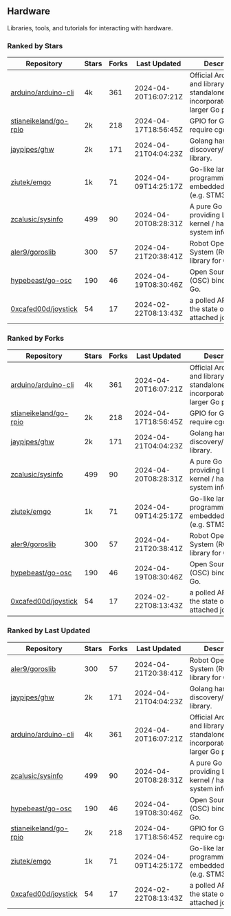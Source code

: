## Hardware

Libraries, tools, and tutorials for interacting with hardware.

### Ranked by Stars

| Repository | Stars | Forks | Last Updated | Description | 
|------------|-------|-------|--------------|-------------|
| [arduino/arduino-cli](https://github.com/arduino/arduino-cli) | 4k | 361 | 2024-04-20T16:07:21Z |  Official Arduino CLI and library. Can run standalone, or be incorporated into larger Go projects. |
| [stianeikeland/go-rpio](https://github.com/stianeikeland/go-rpio) | 2k | 218 | 2024-04-17T18:56:45Z |  GPIO for Go, doesn't require cgo. |
| [jaypipes/ghw](https://github.com/jaypipes/ghw) | 2k | 171 | 2024-04-21T04:04:23Z |  Golang hardware discovery/inspection library. |
| [ziutek/emgo](https://github.com/ziutek/emgo) | 1k | 71 | 2024-04-09T14:25:17Z |  Go-like language for programming embedded systems (e.g. STM32 MCU). |
| [zcalusic/sysinfo](https://github.com/zcalusic/sysinfo) | 499 | 90 | 2024-04-20T08:28:31Z |  A pure Go library providing Linux OS / kernel / hardware system information. |
| [aler9/goroslib](https://github.com/aler9/goroslib) | 300 | 57 | 2024-04-21T20:38:41Z |  Robot Operating System (ROS) library for Go. |
| [hypebeast/go-osc](https://github.com/hypebeast/go-osc) | 190 | 46 | 2024-04-19T08:30:46Z |  Open Sound Control (OSC) bindings for Go. |
| [0xcafed00d/joystick](https://github.com/0xcafed00d/joystick) | 54 | 17 | 2024-02-22T08:13:43Z |  a polled API to read the state of an attached joystick. |

### Ranked by Forks

| Repository | Stars | Forks | Last Updated | Description | 
|------------|-------|-------|--------------|-------------|
| [arduino/arduino-cli](https://github.com/arduino/arduino-cli) | 4k | 361 | 2024-04-20T16:07:21Z |  Official Arduino CLI and library. Can run standalone, or be incorporated into larger Go projects. |
| [stianeikeland/go-rpio](https://github.com/stianeikeland/go-rpio) | 2k | 218 | 2024-04-17T18:56:45Z |  GPIO for Go, doesn't require cgo. |
| [jaypipes/ghw](https://github.com/jaypipes/ghw) | 2k | 171 | 2024-04-21T04:04:23Z |  Golang hardware discovery/inspection library. |
| [zcalusic/sysinfo](https://github.com/zcalusic/sysinfo) | 499 | 90 | 2024-04-20T08:28:31Z |  A pure Go library providing Linux OS / kernel / hardware system information. |
| [ziutek/emgo](https://github.com/ziutek/emgo) | 1k | 71 | 2024-04-09T14:25:17Z |  Go-like language for programming embedded systems (e.g. STM32 MCU). |
| [aler9/goroslib](https://github.com/aler9/goroslib) | 300 | 57 | 2024-04-21T20:38:41Z |  Robot Operating System (ROS) library for Go. |
| [hypebeast/go-osc](https://github.com/hypebeast/go-osc) | 190 | 46 | 2024-04-19T08:30:46Z |  Open Sound Control (OSC) bindings for Go. |
| [0xcafed00d/joystick](https://github.com/0xcafed00d/joystick) | 54 | 17 | 2024-02-22T08:13:43Z |  a polled API to read the state of an attached joystick. |

### Ranked by Last Updated

| Repository | Stars | Forks | Last Updated | Description | 
|------------|-------|-------|--------------|-------------|
| [aler9/goroslib](https://github.com/aler9/goroslib) | 300 | 57 | 2024-04-21T20:38:41Z |  Robot Operating System (ROS) library for Go. |
| [jaypipes/ghw](https://github.com/jaypipes/ghw) | 2k | 171 | 2024-04-21T04:04:23Z |  Golang hardware discovery/inspection library. |
| [arduino/arduino-cli](https://github.com/arduino/arduino-cli) | 4k | 361 | 2024-04-20T16:07:21Z |  Official Arduino CLI and library. Can run standalone, or be incorporated into larger Go projects. |
| [zcalusic/sysinfo](https://github.com/zcalusic/sysinfo) | 499 | 90 | 2024-04-20T08:28:31Z |  A pure Go library providing Linux OS / kernel / hardware system information. |
| [hypebeast/go-osc](https://github.com/hypebeast/go-osc) | 190 | 46 | 2024-04-19T08:30:46Z |  Open Sound Control (OSC) bindings for Go. |
| [stianeikeland/go-rpio](https://github.com/stianeikeland/go-rpio) | 2k | 218 | 2024-04-17T18:56:45Z |  GPIO for Go, doesn't require cgo. |
| [ziutek/emgo](https://github.com/ziutek/emgo) | 1k | 71 | 2024-04-09T14:25:17Z |  Go-like language for programming embedded systems (e.g. STM32 MCU). |
| [0xcafed00d/joystick](https://github.com/0xcafed00d/joystick) | 54 | 17 | 2024-02-22T08:13:43Z |  a polled API to read the state of an attached joystick. |

